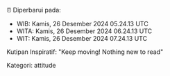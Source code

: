 ⏰ Diperbarui pada:
- WIB: Kamis, 26 Desember 2024 05.24.13 UTC
- WITA: Kamis, 26 Desember 2024 06.24.13 UTC
- WIT: Kamis, 26 Desember 2024 07.24.13 UTC

Kutipan Inspiratif:
"Keep moving! Nothing new to read"


Kategori: attitude

